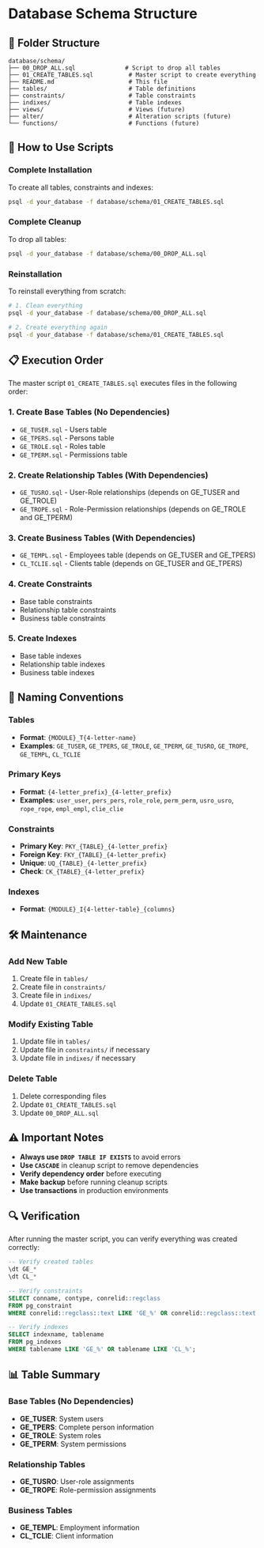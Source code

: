 # Database Schema Structure

## 📁 Folder Structure

```
database/schema/
├── 00_DROP_ALL.sql              # Script to drop all tables
├── 01_CREATE_TABLES.sql          # Master script to create everything
├── README.md                     # This file
├── tables/                       # Table definitions
├── constraints/                  # Table constraints
├── indixes/                      # Table indexes
├── views/                        # Views (future)
├── alter/                        # Alteration scripts (future)
└── functions/                    # Functions (future)
```

## 🚀 How to Use Scripts

### Complete Installation
To create all tables, constraints and indexes:

```bash
psql -d your_database -f database/schema/01_CREATE_TABLES.sql
```

### Complete Cleanup
To drop all tables:

```bash
psql -d your_database -f database/schema/00_DROP_ALL.sql
```

### Reinstallation
To reinstall everything from scratch:

```bash
# 1. Clean everything
psql -d your_database -f database/schema/00_DROP_ALL.sql

# 2. Create everything again
psql -d your_database -f database/schema/01_CREATE_TABLES.sql
```

## 📋 Execution Order

The master script `01_CREATE_TABLES.sql` executes files in the following order:

### 1. Create Base Tables (No Dependencies)
- `GE_TUSER.sql` - Users table
- `GE_TPERS.sql` - Persons table
- `GE_TROLE.sql` - Roles table
- `GE_TPERM.sql` - Permissions table

### 2. Create Relationship Tables (With Dependencies)
- `GE_TUSRO.sql` - User-Role relationships (depends on GE_TUSER and GE_TROLE)
- `GE_TROPE.sql` - Role-Permission relationships (depends on GE_TROLE and GE_TPERM)

### 3. Create Business Tables (With Dependencies)
- `GE_TEMPL.sql` - Employees table (depends on GE_TUSER and GE_TPERS)
- `CL_TCLIE.sql` - Clients table (depends on GE_TUSER and GE_TPERS)

### 4. Create Constraints
- Base table constraints
- Relationship table constraints
- Business table constraints

### 5. Create Indexes
- Base table indexes
- Relationship table indexes
- Business table indexes

## 📝 Naming Conventions

### Tables
- **Format**: `{MODULE}_T{4-letter-name}`
- **Examples**: `GE_TUSER`, `GE_TPERS`, `GE_TROLE`, `GE_TPERM`, `GE_TUSRO`, `GE_TROPE`, `GE_TEMPL`, `CL_TCLIE`

### Primary Keys
- **Format**: `{4-letter_prefix}_{4-letter_prefix}`
- **Examples**: `user_user`, `pers_pers`, `role_role`, `perm_perm`, `usro_usro`, `rope_rope`, `empl_empl`, `clie_clie`

### Constraints
- **Primary Key**: `PKY_{TABLE}_{4-letter_prefix}`
- **Foreign Key**: `FKY_{TABLE}_{4-letter_prefix}`
- **Unique**: `UQ_{TABLE}_{4-letter_prefix}`
- **Check**: `CK_{TABLE}_{4-letter_prefix}`

### Indexes
- **Format**: `{MODULE}_I{4-letter-table}_{columns}`

## 🛠️ Maintenance

### Add New Table
1. Create file in `tables/`
2. Create file in `constraints/`
3. Create file in `indixes/`
4. Update `01_CREATE_TABLES.sql`

### Modify Existing Table
1. Update file in `tables/`
2. Update file in `constraints/` if necessary
3. Update file in `indixes/` if necessary

### Delete Table
1. Delete corresponding files
2. Update `01_CREATE_TABLES.sql`
3. Update `00_DROP_ALL.sql`

## ⚠️ Important Notes

- **Always use `DROP TABLE IF EXISTS`** to avoid errors
- **Use `CASCADE`** in cleanup script to remove dependencies
- **Verify dependency order** before executing
- **Make backup** before running cleanup scripts
- **Use transactions** in production environments

## 🔍 Verification

After running the master script, you can verify everything was created correctly:

```sql
-- Verify created tables
\dt GE_*
\dt CL_*

-- Verify constraints
SELECT conname, contype, conrelid::regclass 
FROM pg_constraint 
WHERE conrelid::regclass::text LIKE 'GE_%' OR conrelid::regclass::text LIKE 'CL_%';

-- Verify indexes
SELECT indexname, tablename 
FROM pg_indexes 
WHERE tablename LIKE 'GE_%' OR tablename LIKE 'CL_%';
```

## 📊 Table Summary

### Base Tables (No Dependencies)
- **GE_TUSER**: System users
- **GE_TPERS**: Complete person information
- **GE_TROLE**: System roles
- **GE_TPERM**: System permissions

### Relationship Tables
- **GE_TUSRO**: User-role assignments
- **GE_TROPE**: Role-permission assignments

### Business Tables
- **GE_TEMPL**: Employment information
- **CL_TCLIE**: Client information 